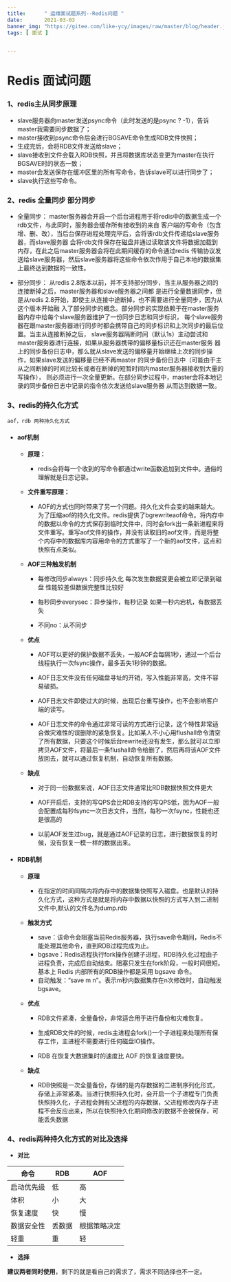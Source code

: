 ```yaml
---
title:      " 运维面试题系列--Redis问题 "
date:       2021-03-03
banner_img: "https://gitee.com/like-ycy/images/raw/master/blog/header.jpg"
tags: [ 面试 ]


---
```


# Redis 面试问题

### 1、redis主从同步原理

- slave服务器向master发送psync命令（此时发送的是psync ? -1），告诉master我需要同步数据了；
- master接收到psync命令后会进行BGSAVE命令生成RDB文件快照；
- 生成完后，会将RDB文件发送给slave；
- slave接收到文件会载入RDB快照，并且将数据库状态变更为master在执行BGSAVE时的状态一致；
- master会发送保存在缓冲区里的所有写命令，告诉slave可以进行同步了；
- slave执行这些写命令。

### 2、redis 全量同步 部分同步

- 全量同步：
  master服务器会开启一个后台进程用于将redis中的数据生成一个rdb文件，与此同时，服务器会缓存所有接收到的来自
  客户端的写命令（包含增、删、改），当后台保存进程处理完毕后，会将该rdb文件传递给slave服务器，而slave服务器
  会将rdb文件保存在磁盘并通过读取该文件将数据加载到内存，在此之后master服务器会将在此期间缓存的命令通过redis
  传输协议发送给slave服务器，然后slave服务器将这些命令依次作用于自己本地的数据集上最终达到数据的一致性。

- 部分同步：
  从redis 2.8版本以前，并不支持部分同步，当主从服务器之间的连接断掉之后，master服务器和slave服务器之间都
  是进行全量数据同步，但是从redis 2.8开始，即使主从连接中途断掉，也不需要进行全量同步，因为从这个版本开始融
  入了部分同步的概念。部分同步的实现依赖于在master服务器内存中给每个slave服务器维护了一份同步日志和同步标识，
  每个slave服务器在跟master服务器进行同步时都会携带自己的同步标识和上次同步的最后位置。当主从连接断掉之后，
  slave服务器隔断时间（默认1s）主动尝试和master服务器进行连接，如果从服务器携带的偏移量标识还在master服务
  器上的同步备份日志中，那么就从slave发送的偏移量开始继续上次的同步操作，如果slave发送的偏移量已经不再master
  的同步备份日志中（可能由于主从之间断掉的时间比较长或者在断掉的短暂时间内master服务器接收到大量的写操作），
  则必须进行一次全量更新。在部分同步过程中，master会将本地记录的同步备份日志中记录的指令依次发送给slave服务器
  从而达到数据一致。


### 3、redis的持久化方式

```
aof，rdb 两种持久化方式
```

- #### aof机制

  - **原理：**

    - redis会将每一个收到的写命令都通过write函数追加到文件中。通俗的理解就是日志记录。

  - **文件重写原理：**

    - AOF的方式也同时带来了另一个问题。持久化文件会变的越来越大。为了压缩aof的持久化文件。redis提供了bgrewriteaof命令。将内存中的数据以命令的方式保存到临时文件中，同时会fork出一条新进程来将文件重写。重写aof文件的操作，并没有读取旧的aof文件，而是将整个内存中的数据库内容用命令的方式重写了一个新的aof文件，这点和快照有点类似。

  - **AOF三种触发机制**

    - 每修改同步always：同步持久化 每次发生数据变更会被立即记录到磁盘 性能较差但数据完整性比较好

    - 每秒同步everysec：异步操作，每秒记录 如果一秒内宕机，有数据丢失

    - 不同no：从不同步

  - **优点**

    - AOF可以更好的保护数据不丢失，一般AOF会每隔1秒，通过一个后台线程执行一次fsync操作，最多丢失1秒钟的数据。
    - AOF日志文件没有任何磁盘寻址的开销，写入性能非常高，文件不容易破损。

    - AOF日志文件即使过大的时候，出现后台重写操作，也不会影响客户端的读写。

    - AOF日志文件的命令通过非常可读的方式进行记录，这个特性非常适合做灾难性的误删除的紧急恢复。比如某人不小心用flushall命令清空了所有数据，只要这个时候后台rewrite还没有发生，那么就可以立即拷贝AOF文件，将最后一条flushall命令给删了，然后再将该AOF文件放回去，就可以通过恢复机制，自动恢复所有数据。

  - **缺点**

    - 对于同一份数据来说，AOF日志文件通常比RDB数据快照文件更大

    - AOF开启后，支持的写QPS会比RDB支持的写QPS低，因为AOF一般会配置成每秒fsync一次日志文件，当然，每秒一次fsync，性能也还是很高的

    - 以前AOF发生过bug，就是通过AOF记录的日志，进行数据恢复的时候，没有恢复一模一样的数据出来。

- #### RDB机制

  - **原理**

    - 在指定的时间间隔内将内存中的数据集快照写入磁盘。也是默认的持久化方式，这种方式是就是将内存中数据以快照的方式写入到二进制文件中,默认的文件名为dump.rdb

  - **触发方式**

    - save：该命令会阻塞当前Redis服务器，执行save命令期间，Redis不能处理其他命令，直到RDB过程完成为止。
    - bgsave：Redis进程执行fork操作创建子进程，RDB持久化过程由子进程负责，完成后自动结束。阻塞只发生在fork阶段，一般时间很短。基本上 Redis 内部所有的RDB操作都是采用 bgsave 命令。
    - 自动触发：“save m n”。表示m秒内数据集存在n次修改时，自动触发bgsave。

  - **优点**

    - RDB文件紧凑，全量备份，非常适合用于进行备份和灾难恢复。

    - 生成RDB文件的时候，redis主进程会fork()一个子进程来处理所有保存工作，主进程不需要进行任何磁盘IO操作。

    - RDB 在恢复大数据集时的速度比 AOF 的恢复速度要快。

  - **缺点**

    - RDB快照是一次全量备份，存储的是内存数据的二进制序列化形式，存储上非常紧凑。当进行快照持久化时，会开启一个子进程专门负责快照持久化，子进程会拥有父进程的内存数据，父进程修改内存子进程不会反应出来，所以在快照持久化期间修改的数据不会被保存，可能丢失数据

### 4、redis两种持久化方式的对比及选择

- **对比**

| 命令       | RDB    | AOF          |
| ---------- | ------ | ------------ |
| 启动优先级 | 低     | 高           |
| 体积       | 小     | 大           |
| 恢复速度   | 快     | 慢           |
| 数据安全性 | 丢数据 | 根据策略决定 |
| 轻重       | 重     | 轻           |

- **选择**

**建议两者同时使用**，剩下的就是看自己的需求了，需求不同选择也不一定。